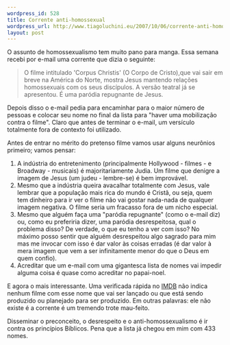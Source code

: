 ```yaml
--- 
wordpress_id: 528
title: Corrente anti-homossexual
wordpress_url: http://www.tiagoluchini.eu/2007/10/06/corrente-anti-homossexual/
layout: post
---
```

O assunto de homossexualismo tem muito pano para manga. Essa semana recebi por e-mail uma corrente que dizia o seguinte:
<blockquote>O filme intitulado 'Corpus Christis' (O Corpo de Cristo),que vai sair em breve na América do Norte, mostra Jesus mantendo relações homossexuais com os seus discípulos. A versão teatral já se apresentou. É uma paródia repugnante de Jesus.</blockquote>
Depois disso o e-mail pedia para encaminhar para o maior número de pessoas e colocar seu nome no final da lista para "haver uma mobilização contra o filme". Claro que antes de terminar o e-mail, um versículo totalmente fora de contexto foi utilizado.

Antes de entrar no mérito do pretenso filme vamos usar alguns neurônios primeiro; vamos pensar:
<ol>
	<li>A indústria do entretenimento (principalmente Hollywood - filmes - e Broadway - musicais) é majoritariamente Judia. Um filme que denigre a imagem de Jesus (um judeu - lembre-se) é bem improvável.</li>
	<li>Mesmo que a indústria queira avacalhar totalmente com Jesus, vale lembrar que a população mais rica do mundo é Cristã, ou seja, quem tem dinheiro para ir ver o filme não vai gostar nada-nada de qualquer imagem negativa. O filme seria um fracasso fora de um nicho especial.</li>
	<li>Mesmo que alguém faça uma "paródia repugnante" (como o e-mail diz) ou, como eu preferiria dizer, uma paródia desrespeitosa, qual o problema disso? De verdade, o que eu tenho a ver com isso? No máximo posso sentir que alguém desrespeitou algo sagrado para mim mas me invocar com isso é dar valor às coisas erradas (é dar valor à mera imagem que vem a ser infinitamente menor do que o Deus em quem confio).</li>
	<li>Acreditar que um e-mail com uma gigantesca lista de nomes vai impedir alguma coisa é quase como acreditar no papai-noel.</li>
</ol>
E agora o mais interessante. Uma verificada rápida no <a href="http://www.imdb.com" target="_blank">IMDB</a> não indica nenhum filme com esse nome que vai ser lançado ou que está sendo produzido ou planejado para ser produzido. Em outras palavras: ele não existe é a corrente é um tremendo trote mau-feito.

Disseminar o preconceito, o desrespeito e o anti-homossexualismo é ir contra os princípios Bíblicos. Pena que a lista já chegou em mim com 433 nomes.
